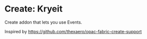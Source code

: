 # Create: Kryeit

Create addon that lets you use Events.

Inspired by https://github.com/thexaero/opac-fabric-create-support

